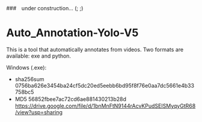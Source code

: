 ###　under construction... (; ;)


# Auto_Annotation-Yolo-V5
This is a tool that automatically annotates from videos. Two formats are available: exe and python.

Windows (.exe):
   - sha256sum 0756ba626e3454ba24cf5dc20ed5eebb6bd95f8f76e0aa7dc5661e4b33758bc5
   - MD5  56852fbee7ac72cd6ae881430213b28d
　https://drive.google.com/file/d/1bnMnFtN9144rAcvKPudSEISMyqyGtR68/view?usp=sharing
